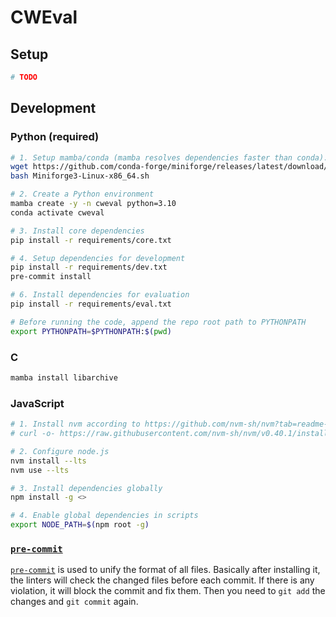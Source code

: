 # CWEval

## Setup

```bash
# TODO
```


## Development

### Python (required)

```bash
# 1. Setup mamba/conda (mamba resolves dependencies faster than conda).
wget https://github.com/conda-forge/miniforge/releases/latest/download/Miniforge3-Linux-x86_64.sh
bash Miniforge3-Linux-x86_64.sh

# 2. Create a Python environment
mamba create -y -n cweval python=3.10
conda activate cweval

# 3. Install core dependencies
pip install -r requirements/core.txt

# 4. Setup dependencies for development
pip install -r requirements/dev.txt
pre-commit install

# 6. Install dependencies for evaluation
pip install -r requirements/eval.txt

# Before running the code, append the repo root path to PYTHONPATH
export PYTHONPATH=$PYTHONPATH:$(pwd)
```


### C

```bash
mamba install libarchive
```


### JavaScript

```bash
# 1. Install nvm according to https://github.com/nvm-sh/nvm?tab=readme-ov-file#install--update-script
# curl -o- https://raw.githubusercontent.com/nvm-sh/nvm/v0.40.1/install.sh | bash

# 2. Configure node.js
nvm install --lts
nvm use --lts

# 3. Install dependencies globally
npm install -g <>

# 4. Enable global dependencies in scripts
export NODE_PATH=$(npm root -g)
```


### [`pre-commit`](https://pre-commit.com)

[`pre-commit`](https://pre-commit.com) is used to unify the format of all files. Basically after installing it, the linters will check the changed files before each commit. If there is any violation, it will block the commit and fix them. Then you need to `git add` the changes and `git commit` again.
